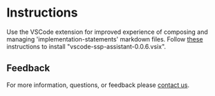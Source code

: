 # Instructions

Use the VSCode extension for improved experience of composing and managing 'implementation-statements' markdown files. Follow [these](https://code.visualstudio.com/docs/editor/extension-gallery#_install-from-a-vsix) instructions to install "vscode-ssp-assistant-0.0.6.vsix".

## Feedback

For more information, questions, or feedback please [contact us](https://aka.ms/zerotrust-blueprint-feedback).
